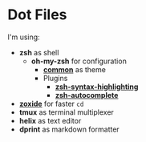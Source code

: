 # Dot Files

I'm using:

- **zsh** as shell
  - **oh-my-zsh** for configuration
    - [**common**](https://github.com/jackharrisonsherlock/common) as theme
    - Plugins
      - [**zsh-syntax-highlighting**](https://github.com/zsh-users/zsh-syntax-highlighting)
      - [**zsh-autocomplete**](https://github.com/marlonrichert/zsh-autocomplete)
- [**zoxide**](https://github.com/ajeetdsouza/zoxide) for faster `cd`
- **tmux** as terminal multiplexer
- **helix** as text editor
- **dprint** as markdown formatter
